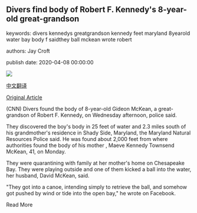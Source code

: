 ## Divers find body of Robert F. Kennedy's 8-year-old great-grandson

keywords: divers kennedys greatgrandson kennedy feet maryland 8yearold water bay body f saidthey ball mckean wrote robert

authors: Jay Croft

publish date: 2020-04-08 00:00:00

![](https://cdn.cnn.com/cnnnext/dam/assets/200403151722-maeve-kennedy-mckean-family-2019-super-tease.jpg)

[中文翻译](Divers%20find%20body%20of%20Robert%20F.%20Kennedy%27s%208-year-old%20great-grandson_zh.md)

[Original Article](https://edition.cnn.com/2020/04/08/us/kennedy-boy-body-found/index.html)

(CNN) Divers found the body of 8-year-old Gideon McKean, a great-grandson of Robert F. Kennedy, on Wednesday afternoon, police said.

They discovered the boy's body in 25 feet of water and 2.3 miles south of his grandmother's residence in Shady Side, Maryland, the Maryland Natural Resources Police said. He was found about 2,000 feet from where authorities found the body of his mother , Maeve Kennedy Townsend McKean, 41, on Monday.

They were quarantining with family at her mother's home on Chesapeake Bay. They were playing outside and one of them kicked a ball into the water, her husband, David McKean, said.

"They got into a canoe, intending simply to retrieve the ball, and somehow got pushed by wind or tide into the open bay," he wrote on Facebook.

Read More
